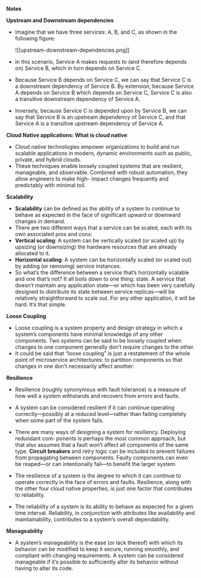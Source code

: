**Notes**

**Upstream and Downstream dependencies**

- Imagine that we have three services: A, B, and C, as shown in the following figure:

	![[upstream-downstream-dependencies.png]]

- In this scenario, Service A makes requests to (and therefore depends on) Service B,
	which in turn depends on Service C.
- Because Service B depends on Service C, we can say that Service C is a downstream
	dependency of Service B. By extension, because Service A depends on Service B which
	depends on Service C, Service C is also a transitive downstream dependency of Service A.
- Inversely, because Service C is depended upon by Service B, we can say that Service B
	is an upstream dependency of Service C, and that Service A is a transitive upstream
	dependency of Service A.


**Cloud Native applications: What is cloud native**:
- Cloud native technologies empower organizations to build and run scalable applications in modern, dynamic environments such as public, private, and hybrid clouds.
- These techniques enable loosely coupled systems that are resilient, manageable, and
observable. Combined with robust automation, they allow engineers to make high-
impact changes frequently and predictably with minimal toil.

**Scalability**

- **Scalability** can be defined as the ability of a system to continue to behave as expected in the face of significant upward or downward changes in demand. 
- There are two different ways that a service can be scaled, each with its own associated
pros and cons:
- **Vertical scaling**: A system can be vertically scaled (or scaled up) by upsizing (or downsizing) the
hardware resources that are already allocated to it. 
- **Horizontal scaling**: A system can be horizontally scaled (or scaled out) by adding (or removing) service instances. 
- So what’s the difference between a service that’s horizontally scalable and one that’s
not? It all boils down to one thing: state. A service that doesn’t maintain any application state—or which has been very carefully designed to distribute its state between service replicas—will be relatively straightforward to scale out. For any other application, it will be hard. It’s that simple.

**Loose Coupling**

- Loose coupling is a system property and design strategy in which a system’s components
have minimal knowledge of any other components. Two systems can be said to be loosely coupled when changes to one component generally don’t require changes to the other.
- It could be said that “loose coupling” is just a restatement of the whole point of
microservice architectures: to partition components so that changes in one don’t necessarily 
affect another.

**Resilience**

- Resilience (roughly synonymous with fault tolerance) is a measure of how well a system withstands and recovers from errors and faults. 
- A system can be considered resilient if it can continue operating correctly—possibly at a reduced level—rather than failing completely when some part of the system fails.
- There are many ways of designing a system for resiliency. Deploying redundant com‐
ponents is perhaps the most common approach, but that also assumes that a fault
won’t affect all components of the same type. **Circuit breakers** and retry logic can be
included to prevent failures from propagating between components. Faulty components 
can even be reaped—or can intentionally fail—to benefit the larger system.

-  The resilience of a system is the degree to which it can continue to operate correctly 
in the face of errors and faults. Resilience, along with the other four cloud native properties, is just one factor that contributes to reliability.
- The reliability of a system is its ability to behave as expected for a given time interval.
Reliability, in conjunction with attributes like availability and maintainability, contributes to a system’s overall dependability.

**Manageability**

- A system’s manageability is the ease (or lack thereof) with which its behavior can be
modified to keep it secure, running smoothly, and compliant with changing requirements. 
A system can be considered manageable if it’s possible to sufficiently alter its behavior without having to alter its code.


